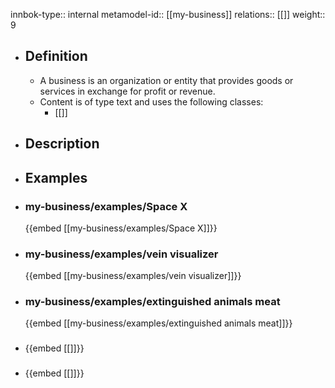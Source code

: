 innbok-type:: internal
metamodel-id:: [[my-business]]
relations:: [[]]
weight:: 9

- ## Definition
  - A business is an organization or entity that provides goods or services in exchange for profit or revenue.
  - Content is of type text and uses the following classes:
    - [[]]
- ## Description
- ## Examples
- ### my-business/examples/Space X
  {{embed [[my-business/examples/Space X]]}}
- ### my-business/examples/vein visualizer
  {{embed [[my-business/examples/vein visualizer]]}}
- ### my-business/examples/extinguished animals meat
  {{embed [[my-business/examples/extinguished animals meat]]}}
- ### 
  {{embed [[]]}}
- ### 
  {{embed [[]]}}


